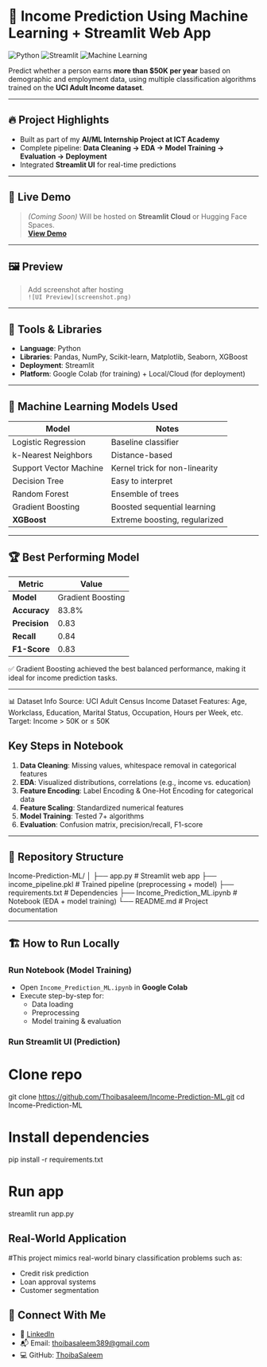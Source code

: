 # 💸 Income Prediction Using Machine Learning + Streamlit Web App

![Python](https://img.shields.io/badge/Python-3.9%2B-blue)
![Streamlit](https://img.shields.io/badge/Streamlit-Deployment-brightgreen)
![Machine Learning](https://img.shields.io/badge/Model-Gradient%20Boosting-orange)

Predict whether a person earns **more than \$50K per year** based on demographic and employment data, using multiple classification algorithms trained on the **UCI Adult Income dataset**.

---

## 🔥 Project Highlights

- Built as part of my **AI/ML Internship Project at ICT Academy**
- Complete pipeline: **Data Cleaning → EDA → Model Training → Evaluation → Deployment**
- Integrated **Streamlit UI** for real-time predictions

---

## 🚀 Live Demo

> _(Coming Soon)_ Will be hosted on **Streamlit Cloud** or Hugging Face Spaces.  
> **[View Demo](#)**

---

## 🖼 Preview

> Add screenshot after hosting  
> `![UI Preview](screenshot.png)`

---

## 🔧 Tools & Libraries

- **Language**: Python  
- **Libraries**: Pandas, NumPy, Scikit-learn, Matplotlib, Seaborn, XGBoost  
- **Deployment**: Streamlit  
- **Platform**: Google Colab (for training) + Local/Cloud (for deployment)

---

## 🤖 Machine Learning Models Used

| Model                  | Notes                             |
|------------------------|-----------------------------------|
| Logistic Regression    | Baseline classifier               |
| k-Nearest Neighbors    | Distance-based                     |
| Support Vector Machine | Kernel trick for non-linearity     |
| Decision Tree          | Easy to interpret                  |
| Random Forest          | Ensemble of trees                  |
| Gradient Boosting      | Boosted sequential learning        |
| **XGBoost**            | Extreme boosting, regularized      |

---

## 🏆 Best Performing Model

| Metric        | Value     |
|---------------|-----------|
| **Model**     | Gradient Boosting |
| **Accuracy**  | 83.8%     |
| **Precision** | 0.83      |
| **Recall**    | 0.84      |
| **F1-Score**  | 0.83      |

✅ Gradient Boosting achieved the best balanced performance, making it ideal for income prediction tasks.

---

📊 Dataset Info
Source: UCI Adult Census Income Dataset
Features: Age, Workclass, Education, Marital Status, Occupation, Hours per Week, etc.
Target: Income > 50K or ≤ 50K

##  Key Steps in Notebook

1. **Data Cleaning**: Missing values, whitespace removal in categorical features  
2. **EDA**: Visualized distributions, correlations (e.g., income vs. education)  
3. **Feature Encoding**: Label Encoding & One-Hot Encoding for categorical data  
4. **Feature Scaling**: Standardized numerical features  
5. **Model Training**: Tested 7+ algorithms  
6. **Evaluation**: Confusion matrix, precision/recall, F1-score

---

## 📁 Repository Structure

Income-Prediction-ML/
│
├── app.py # Streamlit web app
├── income_pipeline.pkl # Trained pipeline (preprocessing + model)
├── requirements.txt # Dependencies
├── Income_Prediction_ML.ipynb # Notebook (EDA + model training)
└── README.md # Project documentation


---

## 🏗 How to Run Locally

### Run Notebook (Model Training)
- Open `Income_Prediction_ML.ipynb` in **Google Colab**
- Execute step-by-step for:
  - Data loading
  - Preprocessing
  - Model training & evaluation

### Run Streamlit UI (Prediction)
# Clone repo
git clone https://github.com/Thoibasaleem/Income-Prediction-ML.git
cd Income-Prediction-ML

# Install dependencies
pip install -r requirements.txt

# Run app
streamlit run app.py
##  Real-World Application

#This project mimics real-world binary classification problems such as:
- Credit risk prediction
- Loan approval systems
- Customer segmentation

## 📇 Connect With Me

- 💼 [LinkedIn](https://www.linkedin.com/in/thoiba-saleem/)
- 📬 Email: thoibasaleem389@gmail.com
- 💻 GitHub: [ThoibaSaleem](https://github.com/ThoibaSaleem)
